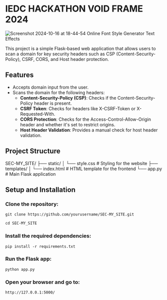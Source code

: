 # IEDC HACKATHON VOID FRAME 2024

![Screenshot 2024-10-16 at 18-44-54 Online Font Style Generator   Text Effects](https://github.com/user-attachments/assets/be0ba55d-73d3-4c52-b65f-ab2cadfe0c9b)


This project is a simple Flask-based web application that allows users to scan a domain for key security headers such as CSP (Content-Security-Policy), CSRF, CORS, and Host header protection.

## Features
- Accepts domain input from the user.
- Scans the domain for the following headers:
  - **Content-Security-Policy (CSP)**: Checks if the Content-Security-Policy header is present.
  - **CSRF Token**: Checks for headers like X-CSRF-Token or X-Requested-With.
  - **CORS Protection**: Checks for the Access-Control-Allow-Origin header and whether it's set to restrict origins.
  - **Host Header Validation**: Provides a manual check for host header validation.

## Project Structure
SEC-MY_SITE/
├── static/
│   └── style.css # Styling for the website
├── templates/
│   └── index.html # HTML template for the frontend
└── app.py         # Main Flask application

## Setup and Installation

### Clone the repository:
`git clone https://github.com/yourusername/SEC-MY_SITE.git`

`cd SEC-MY_SITE`

### Install the required dependencies:
`pip install -r requirements.txt`

### Run the Flask app:
`python app.py`

### Open your browser and go to:
`http://127.0.0.1:5000/`

